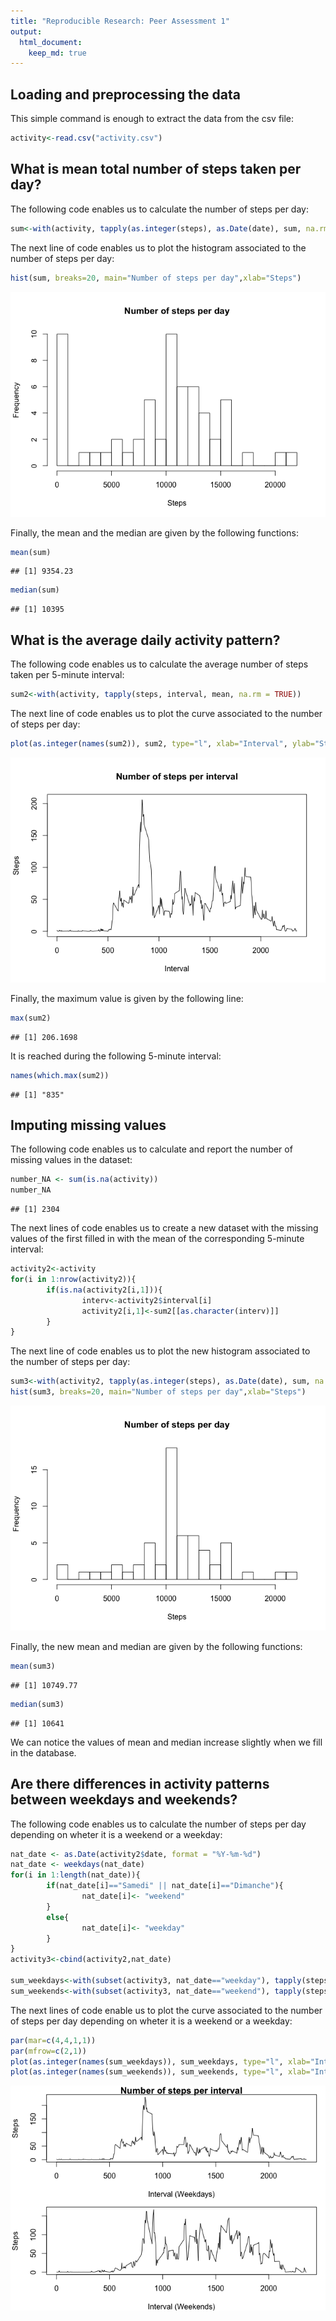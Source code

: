 ```yaml
---
title: "Reproducible Research: Peer Assessment 1"
output: 
  html_document:
    keep_md: true
---
```



## Loading and preprocessing the data

This simple command is enough to extract the data from the csv file:

```r
activity<-read.csv("activity.csv")
```

## What is mean total number of steps taken per day?

The following code enables us to calculate the number of steps per day:

```r
sum<-with(activity, tapply(as.integer(steps), as.Date(date), sum, na.rm=TRUE))
```

The next line of code enables us to plot the histogram associated to the number of steps per day:

```r
hist(sum, breaks=20, main="Number of steps per day",xlab="Steps")
```

![](PA1_template_files/figure-html/unnamed-chunk-3-1.png)<!-- -->

Finally, the mean and the median are given by the following functions: 

```r
mean(sum)
```

```
## [1] 9354.23
```

```r
median(sum)
```

```
## [1] 10395
```

## What is the average daily activity pattern?

The following code enables us to calculate the average number of steps taken per 5-minute interval:

```r
sum2<-with(activity, tapply(steps, interval, mean, na.rm = TRUE))
```

The next line of code enables us to plot the curve associated to the number of steps per day:

```r
plot(as.integer(names(sum2)), sum2, type="l", xlab="Interval", ylab="Steps", main="Number of steps per interval")
```

![](PA1_template_files/figure-html/unnamed-chunk-6-1.png)<!-- -->

Finally, the maximum value is given by the following line: 

```r
max(sum2)
```

```
## [1] 206.1698
```

It is reached during the following 5-minute interval:

```r
names(which.max(sum2))
```

```
## [1] "835"
```

## Imputing missing values

The following code enables us to calculate and report the number of missing values in the dataset:

```r
number_NA <- sum(is.na(activity))
number_NA
```

```
## [1] 2304
```

The next lines of code enables us to create a new dataset with the missing values of the first filled in with the mean of the corresponding 5-minute interval:

```r
activity2<-activity
for(i in 1:nrow(activity2)){
        if(is.na(activity2[i,1])){
                interv<-activity2$interval[i]
                activity2[i,1]<-sum2[[as.character(interv)]]
        }
}
```

The next line of code enables us to plot the new histogram associated to the number of steps per day:

```r
sum3<-with(activity2, tapply(as.integer(steps), as.Date(date), sum, na.rm=TRUE))
hist(sum3, breaks=20, main="Number of steps per day",xlab="Steps")
```

![](PA1_template_files/figure-html/unnamed-chunk-11-1.png)<!-- -->

Finally, the new mean and median are given by the following functions: 

```r
mean(sum3)
```

```
## [1] 10749.77
```

```r
median(sum3)
```

```
## [1] 10641
```
We can notice the values of mean and median increase slightly when we fill in the database. 

## Are there differences in activity patterns between weekdays and weekends?

The following code enables us to calculate the number of steps per day depending on wheter it is a weekend or a weekday:

```r
nat_date <- as.Date(activity2$date, format = "%Y-%m-%d")
nat_date <- weekdays(nat_date)
for(i in 1:length(nat_date)){
        if(nat_date[i]=="Samedi" || nat_date[i]=="Dimanche"){
                nat_date[i]<- "weekend"
        }
        else{
                nat_date[i]<- "weekday"
        }
}
activity3<-cbind(activity2,nat_date)

sum_weekdays<-with(subset(activity3, nat_date=="weekday"), tapply(steps, interval, mean, na.rm = TRUE))
sum_weekends<-with(subset(activity3, nat_date=="weekend"), tapply(steps, interval, mean, na.rm = TRUE))
```

The next lines of code enable us to plot the curve associated to the number of steps per day depending on wheter it is a weekend or a weekday:

```r
par(mar=c(4,4,1,1))
par(mfrow=c(2,1))
plot(as.integer(names(sum_weekdays)), sum_weekdays, type="l", xlab="Interval (Weekdays)", ylab="Steps", main="Number of steps per interval")
plot(as.integer(names(sum_weekends)), sum_weekends, type="l", xlab="Interval (Weekends)", ylab="Steps")
```

![](PA1_template_files/figure-html/unnamed-chunk-14-1.png)<!-- -->
